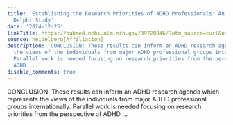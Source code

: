 ```yaml
---
title: 'Establishing the Research Priorities of ADHD Professionals: An International
  Delphi Study'
date: '2024-12-25'
linkTitle: https://pubmed.ncbi.nlm.nih.gov/39720846/?utm_source=curl&utm_medium=rss&utm_campaign=pubmed-2&utm_content=1FakS-2QOkCT8HsMOQP1bCRQ4YzyumYOmxmF0moLsQ3dFB1E9V&fc=20220326224207&ff=20241226170935&v=2.18.0.post9+e462414
source: heidelberg[Affiliation]
description: 'CONCLUSION: These results can inform an ADHD research agenda which represents
  the views of the individuals from major ADHD professional groups internationally.
  Parallel work is needed focusing on research priorities from the perspective of
  ADHD ...'
disable_comments: true
---
```

CONCLUSION: These results can inform an ADHD research agenda which represents the views of the individuals from major ADHD professional groups internationally. Parallel work is needed focusing on research priorities from the perspective of ADHD ...